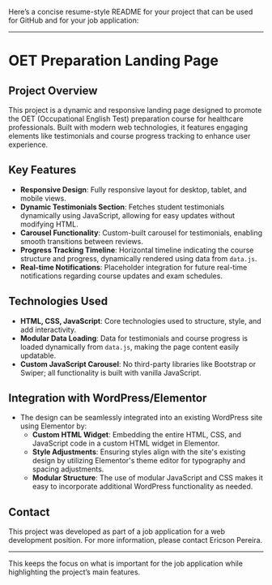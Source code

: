 Here’s a concise resume-style README for your project that can be used for GitHub and for your job application:

---

# OET Preparation Landing Page

## Project Overview
This project is a dynamic and responsive landing page designed to promote the OET (Occupational English Test) preparation course for healthcare professionals. Built with modern web technologies, it features engaging elements like testimonials and course progress tracking to enhance user experience.

## Key Features
- **Responsive Design**: Fully responsive layout for desktop, tablet, and mobile views.
- **Dynamic Testimonials Section**: Fetches student testimonials dynamically using JavaScript, allowing for easy updates without modifying HTML.
- **Carousel Functionality**: Custom-built carousel for testimonials, enabling smooth transitions between reviews.
- **Progress Tracking Timeline**: Horizontal timeline indicating the course structure and progress, dynamically rendered using data from `data.js`.
- **Real-time Notifications**: Placeholder integration for future real-time notifications regarding course updates and exam schedules.

## Technologies Used
- **HTML, CSS, JavaScript**: Core technologies used to structure, style, and add interactivity.
- **Modular Data Loading**: Data for testimonials and course progress is loaded dynamically from `data.js`, making the page content easily updatable.
- **Custom JavaScript Carousel**: No third-party libraries like Bootstrap or Swiper; all functionality is built with vanilla JavaScript.

## Integration with WordPress/Elementor
- The design can be seamlessly integrated into an existing WordPress site using Elementor by:
  - **Custom HTML Widget**: Embedding the entire HTML, CSS, and JavaScript code in a custom HTML widget in Elementor.
  - **Style Adjustments**: Ensuring styles align with the site's existing design by utilizing Elementor's theme editor for typography and spacing adjustments.
  - **Modular Structure**: The use of modular JavaScript and CSS makes it easy to incorporate additional WordPress functionality as needed.

## Contact
This project was developed as part of a job application for a web development position. For more information, please contact Ericson Pereira.

---

This keeps the focus on what is important for the job application while highlighting the project’s main features.
